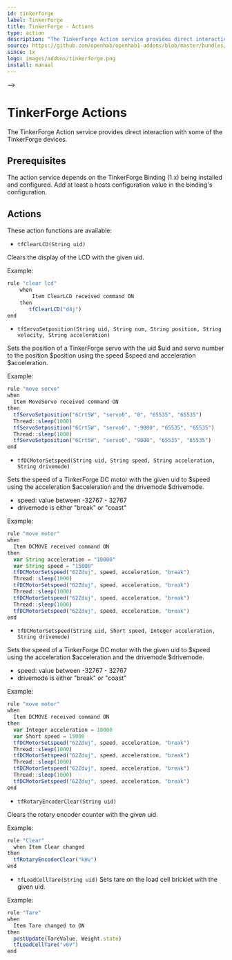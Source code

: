 ```yaml
---
id: tinkerforge
label: TinkerForge
title: TinkerForge - Actions
type: action
description: "The TinkerForge Action service provides direct interaction with some of the TinkerForge devices."
source: https://github.com/openhab/openhab1-addons/blob/master/bundles/action/org.openhab.action.tinkerforge/README.md
since: 1x
logo: images/addons/tinkerforge.png
install: manual
---
```


<!-- Attention authors: Do not edit directly. Please add your changes to the appropriate source repository -->

<!-- <!-- {% include base.html %} --> -->

# TinkerForge Actions

The TinkerForge Action service provides direct interaction with some of the TinkerForge devices.

## Prerequisites

The action service depends on the TinkerForge Binding (1.x) being installed and configured. Add at least a hosts configuration value in the binding's configuration.

## Actions

These action functions are available:

- `tfClearLCD(String uid)`

Clears the display of the LCD with the given uid.

Example:

  ```javascript
  rule "clear lcd"
      when
          Item ClearLCD received command ON
      then
         tfClearLCD("d4j")
  end
  ```

- `tfServoSetposition(String uid, String num, String position, String velocity, String acceleration)`

Sets the position of a TinkerForge servo with the uid $uid and servo number to the position $position using the speed $speed and acceleration $acceleration.

Example:

```javascript
rule "move servo"
when
  Item MoveServo received command ON
then
  tfServoSetposition("6Crt5W", "servo0", "0", "65535", "65535")
  Thread::sleep(1000)
  tfServoSetposition("6Crt5W", "servo0", "-9000", "65535", "65535")
  Thread::sleep(1000)
  tfServoSetposition("6Crt5W", "servo0", "9000", "65535", "65535")
end
```

- `tfDCMotorSetspeed(String uid, String speed, String acceleration, String drivemode)`

Sets the speed of a TinkerForge DC motor with the given uid to $speed using the acceleration $acceleration and the drivemode $drivemode.

- speed: value between -32767 - 32767
- drivemode is either "break" or "coast"

Example:

```javascript
rule "move motor"
when
  Item DCMOVE received command ON
then
  var String acceleration = "10000"
  var String speed = "15000"
  tfDCMotorSetspeed("62Zduj", speed, acceleration, "break")
  Thread::sleep(1000)
  tfDCMotorSetspeed("62Zduj", speed, acceleration, "break")
  Thread::sleep(1000)
  tfDCMotorSetspeed("62Zduj", speed, acceleration, "break")
  Thread::sleep(1000)
  tfDCMotorSetspeed("62Zduj", speed, acceleration, "break")
end
```

- `tfDCMotorSetspeed(String uid, Short speed, Integer acceleration, String drivemode)`

Sets the speed of a TinkerForge DC motor with the given uid to $speed using the acceleration $acceleration and the drivemode $drivemode.

- speed: value between -32767 - 32767
- drivemode is either "break" or "coast"

Example:

```javascript
rule "move motor"
when
  Item DCMOVE received command ON
then
  var Integer acceleration = 10000
  var Short speed = 15000
  tfDCMotorSetspeed("62Zduj", speed, acceleration, "break")
  Thread::sleep(1000)
  tfDCMotorSetspeed("62Zduj", speed, acceleration, "break")
  Thread::sleep(1000)
  tfDCMotorSetspeed("62Zduj", speed, acceleration, "break")
  Thread::sleep(1000)
  tfDCMotorSetspeed("62Zduj", speed, acceleration, "break")
end
```

- `tfRotaryEncoderClear(String uid)`

Clears the rotary encoder counter with the given uid.

Example:

```javascript
rule "Clear"
  when Item Clear changed
then
  tfRotaryEncoderClear("kHv")
end
```

- `tfLoadCellTare(String uid)`
Sets tare on the load cell bricklet with the given uid.

Example:

```javascript
rule "Tare"
when
  Item Tare changed to ON
then
  postUpdate(TareValue, Weight.state)
  tfLoadCellTare("v8V")
end
```
